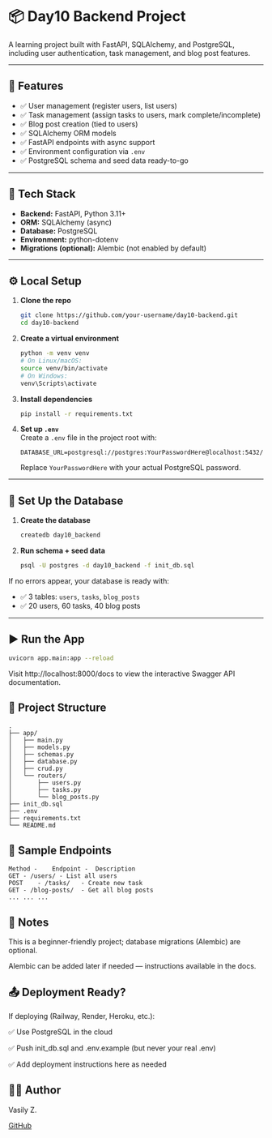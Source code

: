 # 📦 Day10 Backend Project

A learning project built with FastAPI, SQLAlchemy, and PostgreSQL, including user authentication, task management, and blog post features.

---

## 🚀 Features

- ✅ User management (register users, list users)  
- ✅ Task management (assign tasks to users, mark complete/incomplete)  
- ✅ Blog post creation (tied to users)  
- ✅ SQLAlchemy ORM models  
- ✅ FastAPI endpoints with async support  
- ✅ Environment configuration via `.env`  
- ✅ PostgreSQL schema and seed data ready-to-go  

---

## 📂 Tech Stack

- **Backend:** FastAPI, Python 3.11+  
- **ORM:** SQLAlchemy (async)  
- **Database:** PostgreSQL  
- **Environment:** python-dotenv  
- **Migrations (optional):** Alembic (not enabled by default)  

---

## ⚙️ Local Setup

1. **Clone the repo**
    ```bash
    git clone https://github.com/your-username/day10-backend.git
    cd day10-backend
    ```

2. **Create a virtual environment**
    ```bash
    python -m venv venv
    # On Linux/macOS:
    source venv/bin/activate
    # On Windows:
    venv\Scripts\activate
    ```

3. **Install dependencies**
    ```bash
    pip install -r requirements.txt
    ```

4. **Set up `.env`**  
   Create a `.env` file in the project root with:
    ```
    DATABASE_URL=postgresql://postgres:YourPasswordHere@localhost:5432/day10_backend
    ```
   Replace `YourPasswordHere` with your actual PostgreSQL password.

---

## 🧱 Set Up the Database

1. **Create the database**
    ```bash
    createdb day10_backend
    ```

2. **Run schema + seed data**
    ```bash
    psql -U postgres -d day10_backend -f init_db.sql
    ```

If no errors appear, your database is ready with:

- ✅ 3 tables: `users`, `tasks`, `blog_posts`  
- ✅ 20 users, 60 tasks, 40 blog posts  

---

## ▶️ Run the App

```bash
uvicorn app.main:app --reload
```

Visit http://localhost:8000/docs to view the interactive Swagger API documentation.

## 📁 Project Structure
```
.
├── app/
│   ├── main.py
│   ├── models.py
│   ├── schemas.py
│   ├── database.py
│   ├── crud.py
│   └── routers/
│       ├── users.py
│       ├── tasks.py
│       └── blog_posts.py
├── init_db.sql
├── .env
├── requirements.txt
└── README.md
```

## 🧪 Sample Endpoints
```
Method -	Endpoint -	Description
GET	- /users/ -	List all users
POST	- /tasks/	- Create new task
GET	- /blog-posts/	- Get all blog posts
...	...	...
```
## 📘 Notes

This is a beginner-friendly project; database migrations (Alembic) are optional.

Alembic can be added later if needed — instructions available in the docs.

## 📤 Deployment Ready?

If deploying (Railway, Render, Heroku, etc.):

✅ Use PostgreSQL in the cloud

✅ Push init_db.sql and .env.example (but never your real .env)

✅ Add deployment instructions here as needed

## 🧑‍💻 Author

Vasily Z.

[GitHub](https://github.com/smtbig)
